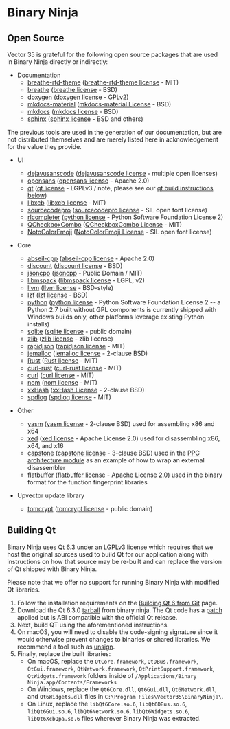 # Binary Ninja

## Open Source

Vector 35 is grateful for the following open source packages that are used in Binary Ninja directly or indirectly:

* Documentation
    - [breathe-rtd-theme] ([breathe-rtd-theme license] - MIT)
    - [breathe] ([breathe license] - BSD)
    - [doxygen] ([doxygen license] - GPLv2)
    - [mkdocs-material] ([mkdocs-material License] - BSD)
    - [mkdocs] ([mkdocs license] - BSD)
    - [sphinx] ([sphinx license] - BSD and others)

The previous tools are used in the generation of our documentation, but are not distributed themselves and are merely listed here in acknowledgement for the value they provide.

* UI
    - [dejavusanscode] ([dejavusanscode license] - multiple open licenses)
    - [opensans] ([opensans license] - Apache 2.0)
    - [qt] ([qt license] - LGPLv3 / note, please see our [qt build instructions below](open-source.md#building-qt))
    - [libxcb] ([libxcb license] - MIT)
    - [sourcecodepro] ([sourcecodepro license] - SIL open font license)
    - [rlcompleter] ([python license] - Python Software Foundation License 2)
    - [QCheckboxCombo] ([QCheckboxCombo License] - MIT)
    - [NotoColorEmoji] ([NotoColorEmoji License] - SIL open font license)

* Core
    - [abseil-cpp] ([abseil-cpp license] - Apache 2.0)
    - [discount] ([discount license] - BSD)
    - [jsoncpp] ([jsoncpp] - Public Domain / MIT)
    - [libmspack] ([libmspack license] - LGPL, v2)
    - [llvm] ([llvm license] - BSD-style)
    - [lzf] ([lzf license] - BSD)
    - [python] ([python license] - Python Software Foundation License 2 -- a Python 2.7 built without GPL components is currently shipped with Windows builds only, other platforms leverage existing Python installs)
    - [sqlite] ([sqlite license] - public domain)
    - [zlib] ([zlib license] - zlib license)
    - [rapidjson] ([rapidjson license] - MIT)
    - [jemalloc] ([jemalloc license] - 2-clause BSD)
    - [Rust] ([Rust license] - MIT)
    - [curl-rust] ([curl-rust license] - MIT)
    - [curl] ([curl license] - MIT)
    - [nom] ([nom license] - MIT)
    - [xxHash] ([xxHash License] - 2-clause BSD)
    - [spdlog] ([spdlog license] - MIT)

* Other
    - [yasm] ([yasm license] - 2-clause BSD) used for assembling x86 and x64
    - [xed] ([xed license] - Apache License 2.0) used for disassembling x86, x64, and x16
    - [capstone] ([capstone license] - 3-clause BSD) used in the [PPC architecture module] as an example of how to wrap an external disassembler
    - [flatbuffer] ([flatbuffer license] - Apache License 2.0) used in the binary format for the function fingerprint libraries

* Upvector update library
    - [tomcrypt] ([tomcrypt license] - public domain)


## Building Qt

Binary Ninja uses [Qt 6.3] under an LGPLv3 license which requires that we host the original sources used to build Qt for our application along with instructions on how that source may be re-built and can replace the version of Qt shipped with Binary Ninja.

Please note that we offer no support for running Binary Ninja with modified Qt libraries.

1. Follow the installation requirements on the [Building Qt 6 from Git] page.
2. Download the Qt 6.3.0 [tarball] from binary.ninja. The Qt code has a [patch] applied but is ABI compatible with the official Qt release.
3. Next, build QT using the aforementioned instructions.
4. On macOS, you will need to disable the code-signing signature since it would otherwise prevent changes to binaries or shared libraries.  We recommend a tool such as [unsign].
5. Finally, replace the built libraries:
     - On macOS, replace the `QtCore.framework`, `QtDBus.framework`, `QtGui.framework`, `QtNetwork.framework`, `QtPrintSupport.framework`, `QtWidgets.framework` folders inside of `/Applications/Binary Ninja.app/Contents/Frameworks`
     - On Windows, replace the `Qt6Core.dll`, `Qt6Gui.dll`, `Qt6Network.dll`, and `Qt6Widgets.dll` files in `C:\Program Files\Vector35\BinaryNinja\`.
     - On Linux, replace the `libQt6Core.so.6`, `libQt6DBus.so.6`, `libQt6Gui.so.6`, `libQt6Network.so.6`, `libQt6Widgets.so.6`, `libQt6XcbQpa.so.6` files wherever Binary Ninja was extracted.

[Building Qt 6 from Git]: https://wiki.qt.io/Building_Qt_6_from_Git
[Qt 6.3]: https://www.qt.io/qt-licensing-terms/
[abseil-cpp]: https://github.com/abseil/abseil-cpp
[abseil-cpp license]: https://github.com/abseil/abseil-cpp/blob/master/LICENSE
[capstone]: https://github.com/aquynh/capstone
[capstone license]: https://github.com/aquynh/capstone/blob/master/LICENSE.TXT
[breathe license]: https://github.com/michaeljones/breathe/blob/master/LICENSE
[breathe-rtd-theme license]: https://github.com/snide/sphinx_rtd_theme/blob/master/LICENSE
[breathe-rtd-theme]: https://github.com/snide/sphinx_rtd_theme/
[breathe]: https://github.com/michaeljones/breathe
[dejavusanscode license]: https://github.com/SSNikolaevich/DejaVuSansCode/blob/master/LICENSE
[dejavusanscode]: https://github.com/SSNikolaevich/DejaVuSansCode
[discount license]: http://www.pell.portland.or.us/~orc/Code/discount/COPYRIGHT.html
[discount]: http://www.pell.portland.or.us/~orc/Code/discount/
[doxygen license]: https://github.com/doxygen/doxygen/blob/master/LICENSE
[doxygen]: http://www.stack.nl/~dimitri/doxygen/
[flatbuffer]: https://github.com/google/flatbuffers
[flatbuffer license]: https://github.com/google/flatbuffers/blob/master/LICENSE.txt
[jsoncpp]: https://github.com/open-source-parsers/jsoncpp
[jsoncpp license]: https://github.com/open-source-parsers/jsoncpp/blob/master/LICENSE
[libmspack]: https://www.cabextract.org.uk/libmspack/
[libmspack license]: https://www.cabextract.org.uk/libmspack/#license
[llvm]: http://llvm.org/releases/3.8.1/
[llvm license]: http://llvm.org/releases/3.8.1/LICENSE.TXT
[lzf license]: http://oldhome.schmorp.de/marc/liblzf.html
[lzf]: http://oldhome.schmorp.de/marc/liblzf.html
[mkdocs license]: https://github.com/mkdocs/mkdocs/blob/master/LICENSE
[mkdocs-material license]: https://github.com/squidfunk/mkdocs-material/blob/master/LICENSE
[mkdocs-material]: https://github.com/squidfunk/mkdocs-material
[mkdocs]: http://www.mkdocs.org/
[opensans license]: http://www.apache.org/licenses/LICENSE-2.0.html
[opensans]: https://www.google.com/fonts/specimen/Open+Sans
[PPC architecture module]: https://github.com/Vector35/ppc-capstone
[python]: https://github.com/python/cpython
[python license]: https://github.com/python/cpython/blob/master/LICENSE
[qt license]: https://www.qt.io/qt-licensing-terms/
[qt]: https://www.qt.io/download/
[rapidjson]: http://rapidjson.org/
[rapidjson license]: https://github.com/Tencent/rapidjson/blob/master/license.txt
[rlcompleter]: https://github.com/python/cpython/blob/master/Lib/rlcompleter.py
[sourcecodepro license]:  https://github.com/adobe-fonts/source-code-pro/blob/master/LICENSE.md
[sourcecodepro]: https://github.com/adobe-fonts/source-code-pro
[NotoColorEmoji license]:  https://github.com/googlefonts/noto-emoji/blob/main/fonts/LICENSE
[NotoColorEmoji]: https://github.com/googlefonts/noto-emoji
[spdlog license]: https://github.com/gabime/spdlog/blob/v1.x/LICENSE
[spdlog]: https://github.com/gabime/spdlog
[sphinx license]: https://github.com/sphinx-doc/sphinx/blob/master/LICENSE
[sphinx]: http://www.sphinx-doc.org/en/stable/index.html
[sqlite license]: https://www.sqlite.org/copyright.html
[sqlite]: https://www.sqlite.org/index.html
[tarball]: https://binary.ninja/qt6.3.0.tar.xz
[patch]: https://binary.ninja/qt6.3.0.patch
[tomcrypt license]: https://github.com/libtom/libtomcrypt/blob/develop/LICENSE
[tomcrypt]:  https://github.com/libtom/libtomcrypt
[unsign]: https://github.com/steakknife/unsign
[yasm license]: https://github.com/yasm/yasm/blob/master/BSD.txt
[yasm]: http://yasm.tortall.net/
[xed]: http://www.github.com/intelxed/xed/
[xed license]: http://www.github.com/intelxed/xed/blob/master/LICENSE
[zlib license]: http://www.zlib.net/zlib_license.html
[zlib]: http://www.zlib.net/
[jemalloc]: https://github.com/jemalloc/jemalloc
[jemalloc license]: https://github.com/jemalloc/jemalloc/blob/master/COPYING
[libxcb]: https://gitlab.freedesktop.org/xorg/lib/libxcb
[libxcb license]: https://gitlab.freedesktop.org/xorg/lib/libxcb/-/blob/master/COPYING
[Rust license]: https://github.com/rust-lang/rust/blob/master/LICENSE-MIT
[Rust]: https://www.rust-lang.org/
[curl-rust license]: https://github.com/alexcrichton/curl-rust/blob/master/LICENSE
[curl-rust]: https://github.com/alexcrichton/curl-rust
[curl license]: https://github.com/curl/curl/blob/master/COPYING
[curl]: https://github.com/curl/curl
[nom license]: https://github.com/Geal/nom/blob/master/LICENSE
[nom]: https://github.com/Geal/nom
[QCheckboxCombo]: https://github.com/CuriousCrow/QCheckboxCombo
[QCheckboxCombo License]: https://github.com/CuriousCrow/QCheckboxCombo/blob/master/LICENSE
[xxHash]: https://github.com/Cyan4973/xxHash
[xxHash license]: https://github.com/Cyan4973/xxHash/blob/release/LICENSE
